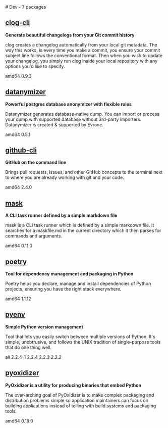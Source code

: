 <!-- dev.start --># Dev - 7 packages


## [clog-cli](https://github.com/clog-tool/clog-cli)

__Generate beautiful changelogs from your Git commit history__

 clog creates a changelog automatically from your local git metadata. The way
 this works, is every time you make a commit, you ensure your commit subject
 line follows the conventional format. Then when you wish to update your
 changelog, you simply run clog inside your local repository with any options
 you'd like to specify.


<div><span class="badge arch">amd64</span> <span class="badge version">0.9.3</span></div>


## [datanymizer](https://github.com/datanymizer/datanymizer)

__Powerful postgres database anonymizer with flexible rules__

 Datanymizer generates database-native dump. You can import or process your dump
 with supported database without 3rd-party importers.
 Datanymizer is created & supported by Evrone.


<div><span class="badge arch">amd64</span> <span class="badge version">0.5.1</span></div>


## [github-cli](https://github.com/cli/cli)

__GitHub on the command line__

 Brings pull requests, issues, and other GitHub concepts to the terminal next to
 where you are already working with git and your code.


<div><span class="badge arch">amd64</span> <span class="badge version">2.4.0</span></div>


## [mask](https://github.com/jakedeichert/mask)

__A CLI task runner defined by a simple markdown file__

 mask is a CLI task runner which is defined by a simple markdown file. It
 searches for a maskfile.md in the current directory which it then parses for
 commands and arguments.


<div><span class="badge arch">amd64</span> <span class="badge version">0.11.0</span></div>


## [poetry](https://python-poetry.org)

__Tool for dependency management and packaging in Python__

 Poetry helps you declare, manage and install dependencies of Python projects,
 ensuring you have the right stack everywhere.


<div><span class="badge arch">amd64</span> <span class="badge version">1.1.12</span></div>


## [pyenv](https://github.com/pyenv/pyenv)

__Simple Python version management__

 Tool that lets you easily switch between multiple versions of Python. It's
 simple, unobtrusive, and follows the UNIX tradition of single-purpose tools
 that do one thing well.


<div><span class="badge arch">all</span> <span class="badge version">2.2.4-1</span> <span class="badge version">2.2.4</span> <span class="badge version">2.2.3</span> <span class="badge version">2.2.2</span></div>


## [pyoxidizer](https://pyoxidizer.readthedocs.io/en/latest/index.html)

__PyOxidizer is a utility for producing binaries that embed Python__

 The over-arching goal of PyOxidizer is to make complex packaging and
 distribution problems simple so application maintainers can focus on building
 applications instead of toiling with build systems and packaging tools.


<div><span class="badge arch">amd64</span> <span class="badge version">0.18.0</span></div>

<!-- dev.end -->
